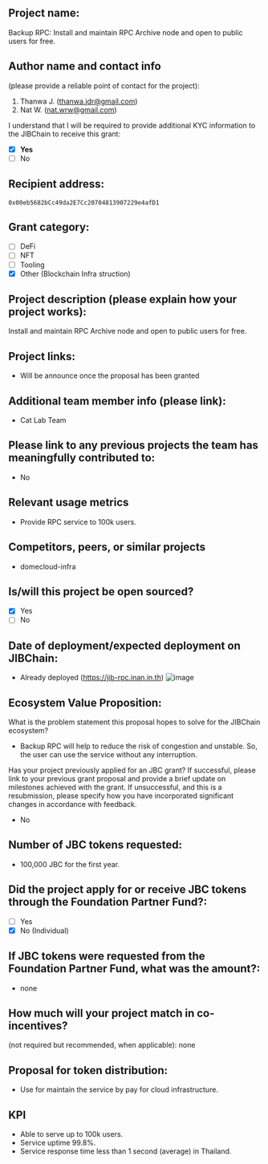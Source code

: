 ## Project name:

Backup RPC: Install and maintain RPC Archive node and open to public users for free.

## Author name and contact info

(please provide a reliable point of contact for the project):

1. Thanwa J. (thanwa.jdr@gmail.com)
2. Nat W. (nat.wrw@gmail.com)

I understand that I will be required to provide additional KYC information to the JIBChain to receive this grant:

- [x] **Yes**
- [ ] No

## Recipient address:

`0x00eb5682bCc49da2E7Cc20704813907229e4afD1`

## Grant category:

- [ ] DeFi
- [ ] NFT
- [ ] Tooling
- [x] Other (Blockchain Infra struction)

## Project description (please explain how your project works):

Install and maintain RPC Archive node and open to public users for free.

## Project links:

- Will be announce once the proposal has been granted

## Additional team member info (please link):

- Cat Lab Team

## Please link to any previous projects the team has meaningfully contributed to:

- No

## Relevant usage metrics

- Provide RPC service to 100k users.

## Competitors, peers, or similar projects

- domecloud-infra

## Is/will this project be open sourced?

- [x] Yes
- [ ] No

## Date of deployment/expected deployment on JIBChain:

- Already deployed (https://jib-rpc.inan.in.th)
![image](https://github.com/nanthanwa/Grant-Proposal/assets/7475592/9a3df749-d908-497a-ae79-6704cad48e35)

## Ecosystem Value Proposition:

What is the problem statement this proposal hopes to solve for the JIBChain ecosystem?

- Backup RPC will help to reduce the risk of congestion and unstable. So, the user can use the service without any interruption.

Has your project previously applied for an JBC grant? If successful, please link to your previous grant proposal and provide a brief update on milestones achieved with the grant. If unsuccessful, and this is a resubmission, please specify how you have incorporated significant changes in accordance with feedback.

- No

## Number of JBC tokens requested:

- 100,000 JBC for the first year.

## Did the project apply for or receive JBC tokens through the Foundation Partner Fund?:

- [ ] Yes
- [x] No (Individual)

## If JBC tokens were requested from the Foundation Partner Fund, what was the amount?:

- none

## How much will your project match in co-incentives?

(not required but recommended, when applicable): none

## Proposal for token distribution:

- Use for maintain the service by pay for cloud infrastructure.

## KPI

- Able to serve up to 100k users.
- Service uptime 99.8%.
- Service response time less than 1 second (average) in Thailand.

